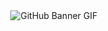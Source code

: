 <div align="center">
    <img src="https://github.com/RanujaLiyanaarachchi/GitHub/blob/main/Profile/Images/GitHub%20Baner.gif?raw=true" alt="GitHub Banner GIF">
</div>

<br>

<div align="center">
  <table style="border-collapse: collapse;" cellpadding="10">
    <tr>
      <td align="center" style="border: 1px solid transparent; opacity: 0;">
        <img src="https://via.placeholder.com/50" alt="Flowers" width="50"><br>
      </td>
      <td align="center" style="border: 1px solid transparent; opacity: 0;">
        <b>Flowers</b>
      </td>
      <td align="center" style="border: 1px solid transparent; opacity: 0;">
        <img src="https://via.placeholder.com/50" alt="Views" width="50"><br>
      </td>
      <td align="center" style="border: 1px solid transparent; opacity: 0;">
        <b>Views</b>
      </td>
      <td align="center" style="border: 1px solid transparent; opacity: 0;">
        <img src="https://via.placeholder.com/50" alt="Galle / Sri Lanka" width="50"><br>
      </td>
      <td align="center" style="border: 1px solid transparent; opacity: 0;">
        <b>Galle / Sri Lanka</b>
      </td>
      <td align="center" style="border: 1px solid transparent; opacity: 0;">
        <img src="https://via.placeholder.com/50" alt="Portfolio" width="50"><br>
      </td>
      <td align="center" style="border: 1px solid transparent; opacity: 0;">
        <b>Portfolio</b>
      </td>
    </tr>
  </table>
</div>








<!--
**RanujaLiyanaarachchi/RanujaLiyanaarachchi** is a ✨ _special_ ✨ repository because its `README.md` (this file) appears on your GitHub profile.

Here are some ideas to get you started:

- 🔭 I’m currently working on ...
- 🌱 I’m currently learning ...
- 👯 I’m looking to collaborate on ...
- 🤔 I’m looking for help with ...
- 💬 Ask me about ...
- 📫 How to reach me: ...
- 😄 Pronouns: ...
- ⚡ Fun fact: ...
-->
